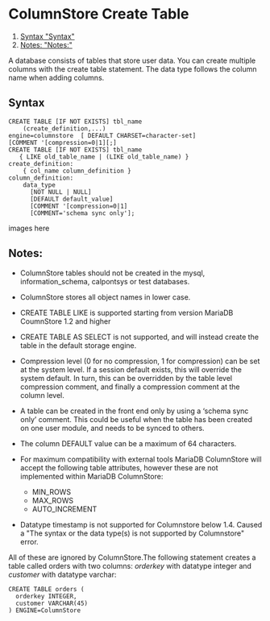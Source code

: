 
# ColumnStore Create Table

 
1. [Syntax "Syntax"](#syntax)
1. [Notes: "Notes:"](#notes)





A database consists of tables that store user data. You can create multiple columns with the create table statement. The data type follows the column name when adding columns.


## Syntax


```
CREATE TABLE [IF NOT EXISTS] tbl_name
    (create_definition,...)  
engine=columnstore  [ DEFAULT CHARSET=character-set] 
[COMMENT '[compression=0|1][;]
CREATE TABLE [IF NOT EXISTS] tbl_name
   { LIKE old_table_name | (LIKE old_table_name) }
create_definition:
    { col_name column_definition } 
column_definition:
    data_type
      [NOT NULL | NULL]
      [DEFAULT default_value]
      [COMMENT '[compression=0|1]
      [COMMENT='schema sync only'];
```

images here


## Notes:


* ColumnStore tables should not be created in the mysql, information_schema, calpontsys or test databases.
* ColumnStore stores all object names in lower case.
* CREATE TABLE LIKE is supported starting from version MariaDB CoumnStore 1.2 and higher
* CREATE TABLE AS SELECT is not supported, and will instead create the table in the default storage engine.
* Compression level (0 for no compression, 1 for compression) can be set at the system level. If a session default exists, this will override the system default. In turn, this can be overridden by the table level compression comment, and finally a compression comment at the column level.
* A table can be created in the front end only by using a ‘schema sync only’ comment. This could be useful when the table has been created on one user module, and needs to be synced to others.
* The column DEFAULT value can be a maximum of 64 characters.
* For maximum compatibility with external tools MariaDB ColumnStore will accept the following table attributes, however these are not implemented within MariaDB ColumnStore:

  * MIN_ROWS
  * MAX_ROWS
  * AUTO_INCREMENT
* Datatype timestamp is not supported for Columnstore below 1.4. Caused a "The syntax or the data type(s) is not supported by Columnstore" error.


All of these are ignored by ColumnStore.The following statement creates a table called orders with two columns: *orderkey* with datatype integer and *customer* with datatype varchar:


```
CREATE TABLE orders (
  orderkey INTEGER, 
  customer VARCHAR(45)
) ENGINE=ColumnStore
```
